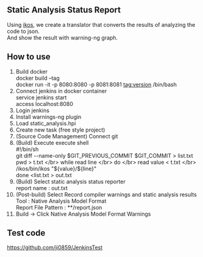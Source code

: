 ## Static Analysis Status Report </br>

Using [ikos](https://github.com/NASA-SW-VnV/ikos), we create a translator that converts the results of analyzing the code to json. </br>
And show the result with warning-ng graph.

How to use 
-----------------------------------------------------------------------------------------------
1. Build docker </br>
  docker build –tag <tag name:version> <path> </br>
  docker run -it  -p 8080:8080 -p 8081:8081 <tag:version> /bin/bash  </br>
2. Connect jenkins in docker container  </br>
  service jenkins start </br>
  access localhost:8080 </br>
3. Login jenkins </br>
4. Install warnings-ng plugin </br>
5. Load static_analysis.hpi </br>
6. Create new task (free style project) </br>
7. (Source Code Management) Connect git  </br>
8. (Build) Execute execute shell  </br>
  #!/bin/sh </br>
  git diff --name-only $GIT_PREVIOUS_COMMIT $GIT_COMMIT > list.txt
  pwd > t.txt </br>
  while read line </br>
  do </br>
  read value < t.txt </br>
  /ikos/bin/ikos "${value}/${line}" </br> 
  done <list.txt > out.txt </br>
9. (Build) Select static analysis status reporter </br>
  report name : out.txt </br>
10. (Post-build) Select Record compiler warnings and static analysis results </br>
  Tool : Native Analysis Model Format </br>
  Report File Pattern : **/report.json </br>
11. Build -> Click Native Analysis Model Format Warnings </br>

Test code 
---------------------------------------------------------------------------
https://github.com/ji0859/JenkinsTest
